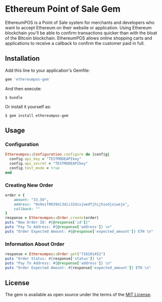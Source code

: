 # Ethereum Point of Sale Gem

EthereumPOS is a Point of Sale system for merchants and developers who want to accept Ethereum on their website or application. Using Ethereum blockchain you'll be able to confirm transactions quicker than with the bloat of the Bitcoin blockchain. EthereumPOS allows online shopping carts and applications to receive a callback to confirm the customer paid in full.

## Installation

Add this line to your application's Gemfile:

```ruby
gem 'ethereumpos-gem'
```

And then execute:

    $ bundle

Or install it yourself as:

    $ gem install ethereumpos-gem

## Usage

### Configuration
```ruby
Ethereumpos::Configuration.configure do |config|
  config.api_key = "TESTMODEAPIkey"
  config.api_secret = "TESTMODEAPIkey"
  config.test_mode = true
end
```

### Creating New Order
```ruby
order = {
    amount: "33.50",
    address: "0x9eif0939di3dii32diojwedfjhijhiodjoiwejo",
    callback: ""
}
response = Ethereumpos::Order.create(order)
puts "New Order ID: #{@response['id']}"
puts "Pay To Address: #{@response['address']} \n"
puts "Order Expected Amount: #{@response['expected_amount']} ETH \n"
```

### Information About Order
```ruby
response = Ethereumpos::Order.get("716101452")
puts "Order Status: #{response['status']} \n"
puts "Pay To Address: #{@response['address']} \n"
puts "Order Expected Amount: #{response['expected_amount']} ETH \n"
```

## License

The gem is available as open source under the terms of the [MIT License](http://opensource.org/licenses/MIT).

